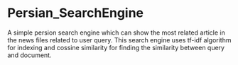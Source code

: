 # Persian_SearchEngine
A simple persion search engine which can show the most related article in the news files related to user query.
This search engine uses tf-idf algorithm for indexing and cossine similarity for finding the similarity between query and document.
